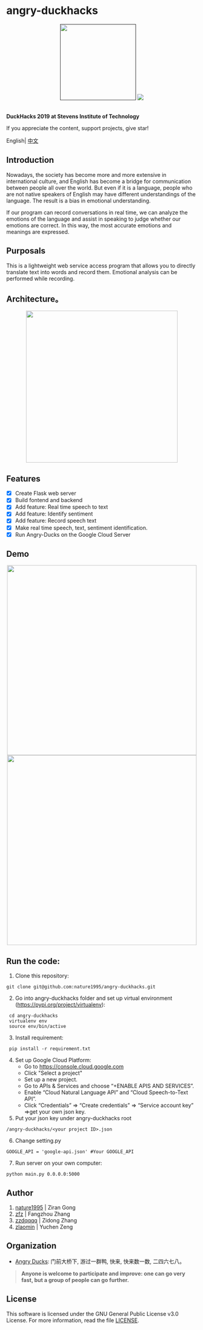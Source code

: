 # angry-duckhacks

<div align="center">
    <a href=""><img src="https://i.loli.net/2019/02/19/5c6afe1b0be35.png" width="200" hegiht="200"/></a>
    <a href="https://github.com/angryducks/angry-ducks/blob/master/LICENSE"> <img src="https://img.shields.io/badge/license-GPL--3.0-green.svg"></a>
</div>
<br>

**DuckHacks 2019 at Stevens Institute of Technology** 

If you appreciate the content, support projects, give star!

English| [中文](https://github.com/angryducks/angry-ducks/blob/master/README.cn.md)

## Introduction  
Nowadays, the society has become more and more extensive in international culture, and English has become a bridge for communication between people all over the world. But even if it is a language, people who are not native speakers of English may have different understandings of the language. The result is a bias in emotional understanding. 

If our program can record conversations in real time, we can analyze the emotions of the language and assist in speaking to judge whether our emotions are correct. In this way, the most accurate emotions and meanings are expressed.

## Purposals  
This is a lightweight web service access program that allows you to directly translate text into words and record them. Emotional analysis can be performed while recording.

## Architecture。

<div align="center">
<img src="https://i.loli.net/2019/02/17/5c697080ba3cd.png" width="400" hegiht="800"/>
</div>

## Features  
- [x] Create Flask web server
- [X] Build fontend and backend
- [x] Add feature: Real time speech to text
- [x] Add feature: Identify sentiment
- [x] Add feature: Record speech text
- [x] Make real time speech, text, sentiment identification. 
- [x] Run Angry-Ducks on the Google Cloud Server

## Demo
<div align="center">
<img src="https://i.loli.net/2019/02/19/5c6afef001185.png" height="500"/>
 <img src="https://i.loli.net/2019/02/19/5c6aff8ace255.png" height="500"/>
</div>

## Run the code:  
1. Clone this repository:
```
git clone git@github.com:nature1995/angry-duckhacks.git
```
2. Go into angry-duckhacks folder and set up virtual environment (https://pypi.org/project/virtualenv):
```
 cd angry-duckhacks
 virtualenv env
 source env/bin/active
```
3. Install requirement:
```
 pip install -r requirement.txt
```
4. Set up Google Cloud Platform:  
    - Go to https://console.cloud.google.com  
    - Click "Select a project" 
    - Set up a new project.
    - Go to APIs & Services and choose “+ENABLE APIS AND SERVICES”.
    - Enable “Cloud Natural Language API” and “Cloud Speech-to-Text API”.
    - Click “Credentials” => “Create credentials” => “Service account key” =>get your own json key.
5. Put your json key under angry-duckhacks root
```
/angry-duckhacks/<your project ID>.json
```
6. Change setting.py
```
GOOGLE_API = 'google-api.json' #Your GOOGLE_API
```
7. Run server on your own computer:
```
python main.py 0.0.0.0:5000
```

## Author  
1. [nature1995](https://github.com/nature1995) | Ziran Gong
2. [zfz](https://github.com/zfz) | Fangzhou Zhang
3. [zzdqqqq](https://github.com/zzdqqqq) | Zidong Zhang
4. [zlaomin](https://github.com/zlaomin) | Yuchen Zeng

## Organization 

* [Angry Ducks](https://github.com/angryducks): 门前大桥下, 游过一群鸭, 快来, 快来数一数, 二四六七八。
> **Anyone is welcome to participate and improve: one can go very fast, but a group of people can go further.**

## License  
This software is licensed under the GNU General Public License v3.0 License. For more information, read the file [LICENSE](https://github.com/angryducks/angry-ducks/blob/master/LICENSE).
